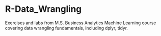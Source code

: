 # R-Data_Wrangling
Exercises and labs from M.S. Business Analytics Machine Learning course covering data wrangling fundamentals, including dplyr, tidyr.
